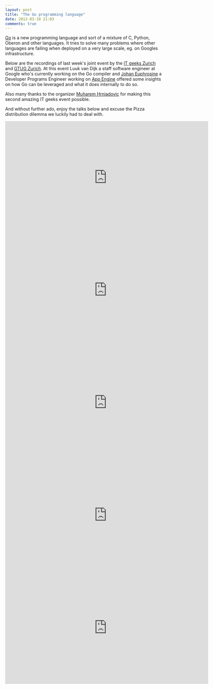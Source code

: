 ```yaml
---
layout: post
title: "The Go programming language"
date: 2012-03-18 21:03
comments: true
---
```

[Go](http://golang.org/) is a new programming language and sort of a mixture of C, Python, Oberon and other languages. It tries to solve many problems where other languages are failing when deployed on a very large scale, eg. on Googles infrastructure.

Below are the recordings of last week's joint event by the [IT geeks Zurich](http://www.meetup.com/zh-geeks/events/47295912/) and [GTUG Zurich](http://zurich.gtugs.org/events/go-march-2012). At this event Luuk van Dijk a staff software engineer at Google who's currently working on the Go compiler and [Johan Euphrosine](http://twitter.com/proppy) a Developer Programs Engineer working on [App Engine](http://code.google.com/appengine/) offered some insights on how Go can be leveraged and what it does internally to do so.

Also many thanks to the organizer [Muharem Hrnjadovic](http://twitter.com/al_maisan) for making this second amazing IT geeks event possible.

And without further ado, enjoy the talks below and excuse the Pizza distribution dilemma we luckily had to deal with.

<iframe width="654" height="362" src="https://www.youtube-nocookie.com/embed/wjLK-WMNVgM" frameborder="0" allowfullscreen></iframe>

<iframe width="654" height="362" src="https://www.youtube-nocookie.com/embed/sAh8x3_RFQE" frameborder="0" allowfullscreen></iframe>

<iframe width="654" height="362" src="https://www.youtube-nocookie.com/embed/jmQLawO30eA" frameborder="0" allowfullscreen></iframe>

<iframe width="654" height="362" src="https://www.youtube-nocookie.com/embed/G0ODQcL8Jhk" frameborder="0" allowfullscreen></iframe>

<iframe width="654" height="362" src="https://www.youtube-nocookie.com/embed/wRIkSWBRMD8" frameborder="0" allowfullscreen></iframe>